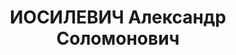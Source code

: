 ---
title: ИОСИЛЕВИЧ Александр Соломонович
description: "Род. в 1899, г. Ленинград, еврей. Нач. отдела Наркомторга СССР \n  Арестован\
  \ в 1927. Обв. по ст. 58-10. Приговор: Особое совещание, 31.12.1927 – к 3 г. ссылки\
  \ в Сибирь (г. Минусинск). Досрочно освобожден в авг. 1929 г."
---